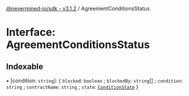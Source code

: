 [@nevermined-io/sdk - v3.1.2](../code-reference.md) / AgreementConditionsStatus

# Interface: AgreementConditionsStatus

## Indexable

▪ [condition: `string`]: \{ `blocked`: `boolean` ; `blockedBy`: `string`[] ; `condition`: `string` ; `contractName`: `string` ; `state`: [`ConditionState`](../enums/ConditionState.md) }
